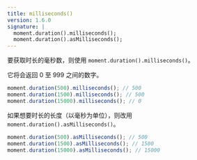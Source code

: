 ```yaml
---
title: milliseconds()
version: 1.6.0
signature: |
  moment.duration().milliseconds();
  moment.duration().asMilliseconds();
---
```



要获取时长的毫秒数，则使用 `moment.duration().milliseconds()`。

它将会返回 0 至 999 之间的数字。

```javascript
moment.duration(500).milliseconds(); // 500
moment.duration(1500).milliseconds(); // 500
moment.duration(15000).milliseconds(); // 0
```

如果想要时长的长度（以毫秒为单位），则改用 `moment.duration().asMilliseconds()`。

```javascript
moment.duration(500).asMilliseconds(); // 500
moment.duration(1500).asMilliseconds(); // 1500
moment.duration(15000).asMilliseconds(); // 15000
```

